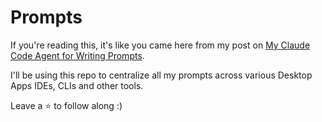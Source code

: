 # Prompts

If you're reading this, it's like you came here from my post on [My Claude Code Agent for Writing Prompts](https://olshansky.info/posts/2025-09-29-prompt-writer-agent).

I'll be using this repo to centralize all my prompts across various Desktop Apps IDEs, CLIs and other tools.

Leave a :star: to follow along :)
